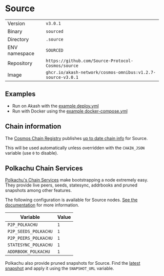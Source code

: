# Source

| | |
|---|---|
|Version|`v3.0.1`|
|Binary|`sourced`|
|Directory|`.source`|
|ENV namespace|`SOURCED`|
|Repository|`https://github.com/Source-Protocol-Cosmos/source`|
|Image|`ghcr.io/akash-network/cosmos-omnibus:v1.2.7-source-v3.0.1`|

## Examples

- Run on Akash with the [example deploy.yml](./deploy.yml)
- Run with Docker using the [example docker-compose.yml](./docker-compose.yml)

## Chain information

The [Cosmos Chain Registry](https://github.com/cosmos/chain-registry) publishes [up to date chain info](https://raw.githubusercontent.com/cosmos/chain-registry/master/source/chain.json) for Source.

This will be used automatically unless overridden with the `CHAIN_JSON` variable (use `0` to disable).

## Polkachu Chain Services

[Polkachu's Chain Services](https://www.polkachu.com/) make bootstrapping a node extremely easy. They provide live peers, seeds, statesync, addrbooks and pruned snapshots among other features.

The following configuration is available for Source nodes. [See the documentation](../README.md#polkachu-services) for more information.

|Variable|Value|
|---|---|
|`P2P_POLKACHU`|`1`|
|`P2P_SEEDS_POLKACHU`|`1`|
|`P2P_PEERS_POLKACHU`|`1`|
|`STATESYNC_POLKACHU`|`1`|
|`ADDRBOOK_POLKACHU`|`1`|

Polkachu also provide pruned snapshots for Source. Find the [latest snapshot](https://polkachu.com/tendermint_snapshots/akash) and apply it using the `SNAPSHOT_URL` variable.
